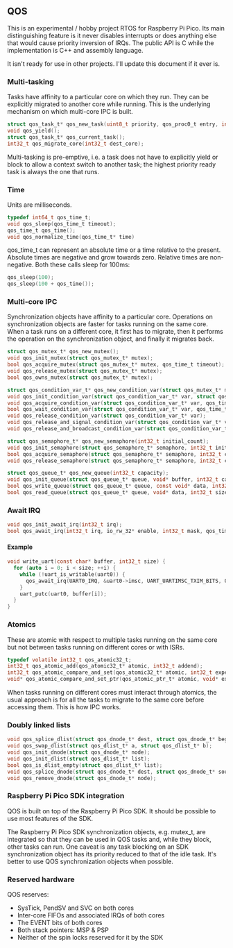## QOS

This is an experimental / hobby project RTOS for Raspberry Pi Pico. Its main distinguishing feature is it
never disables interrupts or does anything else that would cause priority inversion of IRQs. The public API
is C while the implementation is C++ and assembly language.

It isn't ready for use in other projects. I'll update this document if it ever is.

### Multi-tasking

Tasks have affinity to a particular core on which they run. They can be explicitly migrated to another
core while running. This is the underlying mechanism on which multi-core IPC is built.

```c
struct qos_task_t* qos_new_task(uint8_t priority, qos_proc0_t entry, int32_t stack_size);
void qos_yield();
struct qos_task_t* qos_current_task();
int32_t qos_migrate_core(int32_t dest_core);
```

Multi-tasking is pre-emptive, i.e. a task does not have to explicitly yield or block to allow a context
switch to another task; the highest priority ready task is always the one that runs.
### Time

Units are milliseconds.

```c
typedef int64_t qos_time_t;
void qos_sleep(qos_time_t timeout);
qos_time_t qos_time();
void qos_normalize_time(qos_time_t* time)
```
qos_time_t can represent an absolute time or a time relative to the present.
Absolute times are negative and grow towards zero. Relative times are non-negative. Both these
calls sleep for 100ms:
```c
qos_sleep(100);
qos_sleep(100 + qos_time());
```

### Multi-core IPC

Synchronization objects have affinity to a particular core. Operations on synchronization objects are faster
for tasks running on the same core. When a task runs on a different core, it first has to migrate, then it
performs the operation on the synchronization object, and finally it migrates back.

```c
struct qos_mutex_t* qos_new_mutex();
void qos_init_mutex(struct qos_mutex_t* mutex);
bool qos_acquire_mutex(struct qos_mutex_t* mutex, qos_time_t timeout);
void qos_release_mutex(struct qos_mutex_t* mutex);
bool qos_owns_mutex(struct qos_mutex_t* mutex);

struct qos_condition_var_t* qos_new_condition_var(struct qos_mutex_t* mutex);
void qos_init_condition_var(struct qos_condition_var_t* var, struct qos_mutex_t* mutex);
void qos_acquire_condition_var(struct qos_condition_var_t* var, qos_time_t timeout);
bool qos_wait_condition_var(struct qos_condition_var_t* var, qos_time_t timeout);
void qos_release_condition_var(struct qos_condition_var_t* var);
void qos_release_and_signal_condition_var(struct qos_condition_var_t* var);
void qos_release_and_broadcast_condition_var(struct qos_condition_var_t* var);

struct qos_semaphore_t* qos_new_semaphore(int32_t initial_count);
void qos_init_semaphore(struct qos_semaphore_t* semaphore, int32_t initial_count);
bool qos_acquire_semaphore(struct qos_semaphore_t* semaphore, int32_t count, qos_time_t timeout);
void qos_release_semaphore(struct qos_semaphore_t* semaphore, int32_t count);

struct qos_queue_t* qos_new_queue(int32_t capacity);
void qos_init_queue(struct qos_queue_t* queue, void* buffer, int32_t capacity);
bool qos_write_queue(struct qos_queue_t* queue, const void* data, int32_t size, qos_time_t timeout);
bool qos_read_queue(struct qos_queue_t* queue, void* data, int32_t size, qos_time_t timeout);
```

### Await IRQ

```c
void qos_init_await_irq(int32_t irq);
bool qos_await_irq(int32_t irq, io_rw_32* enable, int32_t mask, qos_time_t timeout);
```

#### Example

```c
void write_uart(const char* buffer, int32_t size) {
  for (auto i = 0; i < size; ++i) {
    while (!uart_is_writable(uart0)) {
      qos_await_irq(UART0_IRQ, &uart0->imsc, UART_UARTIMSC_TXIM_BITS, QOS_NO_TIMEOUT);
    }
    uart_putc(uart0, buffer[i]);
  }
}
```

### Atomics

These are atomic with respect to multiple tasks running on the same core but not between tasks
running on different cores or with ISRs.

```c
typedef volatile int32_t qos_atomic32_t;
int32_t qos_atomic_add(qos_atomic32_t* atomic, int32_t addend);
int32_t qos_atomic_compare_and_set(qos_atomic32_t* atomic, int32_t expected, int32_t new_value);
void* qos_atomic_compare_and_set_ptr(qos_atomic_ptr_t* atomic, void* expected, void* new_value);
```

When tasks running on different cores must interact through atomics, the usual approach is for
all the tasks to migrate to the same core before accessing them. This is how IPC works.

### Doubly linked lists

```c
void qos_splice_dlist(struct qos_dnode_t* dest, struct qos_dnode_t* begin, struct qos_dnode_t* end);
void qos_swap_dlist(struct qos_dlist_t* a, struct qos_dlist_t* b);
void qos_init_dnode(struct qos_dnode_t* node);
void qos_init_dlist(struct qos_dlist_t* list);
bool qos_is_dlist_empty(struct qos_dlist_t* list);
void qos_splice_dnode(struct qos_dnode_t* dest, struct qos_dnode_t* source);
void qos_remove_dnode(struct qos_dnode_t* node);
```

### Raspberry Pi Pico SDK integration

QOS is built on top of the Raspberry Pi Pico SDK. It should be possible to use most features of the SDK.

The Raspberry Pi Pico SDK synchronization objects, e.g. mutex_t, are integrated so that they can be
used in QOS tasks and, while they block, other tasks can run. One caveat is any task blocking on an SDK
synchronization object has its priority reduced to that of the idle task. It's better to use QOS
synchronization objects when possible.

### Reserved hardware

QOS reserves:
* SysTick, PendSV and SVC on both cores
* Inter-core FIFOs and associated IRQs of both cores
* The EVENT bits of both cores
* Both stack pointers: MSP & PSP
* Neither of the spin locks reserved for it by the SDK
